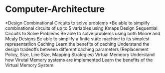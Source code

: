 # Computer-Architecture
*Design Combinational Circuits to solve problems
*Be able to simplify combinational circuits of up to 5 variables using Kmaps
Design Sequential Circuits to Solve Problems
Be able to solve problems using both Moore and Mealy Designs
Be able to simplify a finite state machine to its simplest representatiion
Caching
Learn the benefits of caching
Understand the design tradeoffs between different caching parameters (Replacement Policy,
Size, Line Size, Mapping Strategies)
Virtual Memeory
Understand how Virutal Memory systems are implemented
Learn the benefits of the Virtual Memory System

